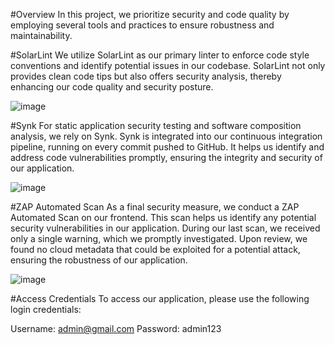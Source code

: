 #Overview
In this project, we prioritize security and code quality by employing several tools and practices to ensure robustness and maintainability.

#SolarLint
We utilize SolarLint as our primary linter to enforce code style conventions and identify potential issues in our codebase. SolarLint not only provides clean code tips but also offers security analysis, thereby enhancing our code quality and security posture.

![image](https://github.com/pmatisic/stem2024/assets/100710047/ba4d9efd-8acd-4e97-930c-4078bb9a547c)


#Synk
For static application security testing and software composition analysis, we rely on Synk. Synk is integrated into our continuous integration pipeline, running on every commit pushed to GitHub. It helps us identify and address code vulnerabilities promptly, ensuring the integrity and security of our application.

![image](https://github.com/pmatisic/stem2024/assets/100710047/8fbc196c-d8f5-481b-9cef-d27b88b104cb)

#ZAP Automated Scan
As a final security measure, we conduct a ZAP Automated Scan on our frontend. This scan helps us identify any potential security vulnerabilities in our application. During our last scan, we received only a single warning, which we promptly investigated. Upon review, we found no cloud metadata that could be exploited for a potential attack, ensuring the robustness of our application.

![image](https://github.com/pmatisic/stem2024/assets/100710047/46023f3c-3d37-4392-b0e9-ecd93d380323)

#Access Credentials
To access our application, please use the following login credentials:

Username: admin@gmail.com
Password: admin123

